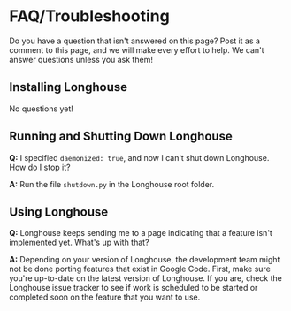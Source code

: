 # FAQ/Troubleshooting #

Do you have a question that isn't answered on this page? Post it as a comment to this page, and we will make every effort to help. We can't answer questions unless you ask them!

## Installing Longhouse ##

No questions yet!

## Running and Shutting Down Longhouse ##

**Q:** I specified `daemonized: true`, and now I can't shut down Longhouse. How do I stop it?

**A:** Run the file `shutdown.py` in the Longhouse root folder.

## Using Longhouse ##

**Q:** Longhouse keeps sending me to a page indicating that a feature isn't implemented yet. What's up with that?

**A:** Depending on your version of Longhouse, the development team might not be done porting features that exist in Google Code. First, make sure you're up-to-date on the latest version of Longhouse. If you are, check the Longhouse issue tracker to see if work is scheduled to be started or completed soon on the feature that you want to use.